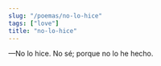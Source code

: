 ```yaml
---
slug: "/poemas/no-lo-hice"
tags: ["love"]
title: "no-lo-hice"
---
```

—No lo hice. No sé; porque no lo he hecho.